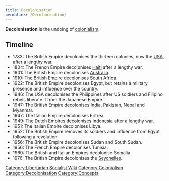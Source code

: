 ```yaml
---
title: Decolonisation
permalink: /Decolonisation/
---
```


**Decolonisation** is the undoing of
[colonialism](colonialism "wikilink").

## Timeline

- 1783: The British Empire decolonises the thirteen colonies, now the
  [USA](United_States_of_America "wikilink"), after a lengthy war.
- 1804: The French Empire decolonises [Haiti](Haiti "wikilink") after a
  lengthy war.
- 1901: The British Empire decolonises
  [Australia](Australia "wikilink").
- 1910: The British Empire decolonises [South
  Africa](South_Africa "wikilink").
- 1922: The British Empire decolonises Egypt, but retains a military
  presence and influence over the country.
- 1946: The USA decolonises the Philippines after US soldiers and
  Filipino rebels liberate it from the Japanese Empire.
- 1947: The British Empire decolonises [India](India "wikilink"),
  Pakistan, Nepal and Myanmar.
- 1947: The Italian Empire decolonises Eritrea.
- 1949: The Dutch Empires decolonises [Indonesia](Indonesia "wikilink")
  after a lengthy war.
- 1951: The Italian Empire decolonises Libya.
- 1952: The British Empire removes its soldiers and influence from Egypt
  following a revolution.
- 1956: The British Empire decolonises Sudan and South Sudan.
- 1956: The French Empire decolonises Tunisia.
- 1960: The British and Italian Empires decolonise Somalia.
- 1976: The British Empire decolonises the
  [Seychelles](Seychelles "wikilink").

[Category:Libertarian Socialist
Wiki](Category:Libertarian_Socialist_Wiki "wikilink")
[Category:Colonialism](Category:Colonialism "wikilink")
[Category:Decolonisation](Category:Decolonisation "wikilink")
[Category:Concepts](Category:Concepts "wikilink")